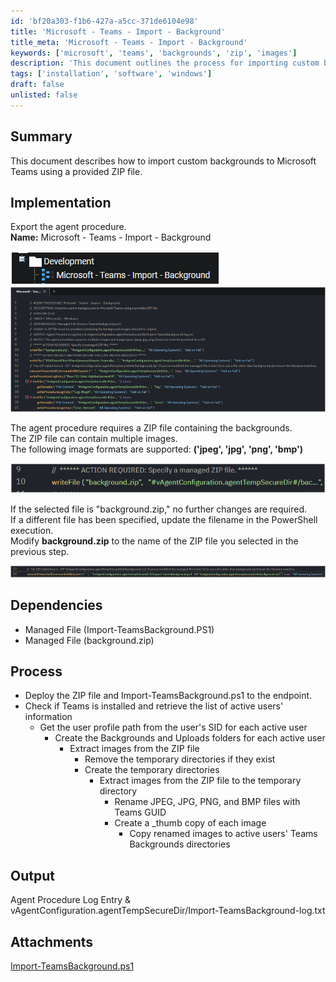 ```yaml
---
id: 'bf20a303-f1b6-427a-a5cc-371de6104e98'
title: 'Microsoft - Teams - Import - Background'
title_meta: 'Microsoft - Teams - Import - Background'
keywords: ['microsoft', 'teams', 'backgrounds', 'zip', 'images']
description: 'This document outlines the process for importing custom backgrounds into Microsoft Teams using a ZIP file containing supported image formats. It includes implementation steps, dependencies, and the overall process to ensure successful background uploads for active users.'
tags: ['installation', 'software', 'windows']
draft: false
unlisted: false
---
```


## Summary

This document describes how to import custom backgrounds to Microsoft Teams using a provided ZIP file.

## Implementation

Export the agent procedure.  
**Name:** Microsoft - Teams - Import - Background

![Image 1](../../../static/img/Microsoft---Teams---Import---Background/image_1.png)  
![Image 2](../../../static/img/Microsoft---Teams---Import---Background/image_2.png)  

The agent procedure requires a ZIP file containing the backgrounds.  
The ZIP file can contain multiple images.  
The following image formats are supported: **('jpeg', 'jpg', 'png', 'bmp')**

![Image 3](../../../static/img/Microsoft---Teams---Import---Background/image_3.png)  

If the selected file is "background.zip," no further changes are required.  
If a different file has been specified, update the filename in the PowerShell execution.  
Modify **background.zip** to the name of the ZIP file you selected in the previous step.  

![Image 4](../../../static/img/Microsoft---Teams---Import---Background/image_4.png)  

## Dependencies

- Managed File (Import-TeamsBackground.PS1)
- Managed File (background.zip)

## Process

- Deploy the ZIP file and Import-TeamsBackground.ps1 to the endpoint.
- Check if Teams is installed and retrieve the list of active users' information
  - Get the user profile path from the user's SID for each active user
    - Create the Backgrounds and Uploads folders for each active user
      - Extract images from the ZIP file
        - Remove the temporary directories if they exist
        - Create the temporary directories
          - Extract images from the ZIP file to the temporary directory
            - Rename JPEG, JPG, PNG, and BMP files with Teams GUID
            - Create a _thumb copy of each image
              - Copy renamed images to active users' Teams Backgrounds directories

## Output

Agent Procedure Log Entry & vAgentConfiguration.agentTempSecureDir/Import-TeamsBackground-log.txt
## Attachments
[Import-TeamsBackground.ps1](<..\..\..\static\attachments\itg\16245018\Import-TeamsBackground.ps1>)

